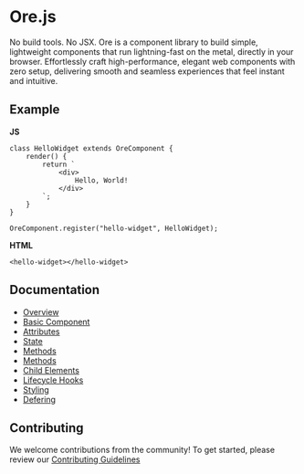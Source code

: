 # Ore.js

No build tools. No JSX. Ore is a component library to build simple, lightweight components that run lightning-fast on the metal, directly in your browser. Effortlessly craft high-performance, elegant web components with zero setup, delivering smooth and seamless experiences that feel instant and intuitive.

## Example

**JS**

    class HelloWidget extends OreComponent {
        render() {
            return `
                <div>
                    Hello, World!
                </div>
            `;
        }
    }
 
    OreComponent.register("hello-widget", HelloWidget);

**HTML**

    <hello-widget></hello-widget>

## Documentation

- [Overview](docs/01-overview.md)
- [Basic Component](docs/02-basic-component.md)
- [Attributes](docs/03-attrs.md)
- [State](docs/04-state.md)
- [Methods](docs/05-methods.md)
- [Methods](docs/06-events.md)
- [Child Elements](docs/07-child-elements.md)
- [Lifecycle Hooks](docs/08-lifecycle-hooks.md)
- [Styling](docs/09-styling.md)
- [Defering](docs/10-defering.md)

## Contributing

We welcome contributions from the community! To get started, please review our [Contributing Guidelines](https://github.com/ore-code/ore-js/blob/main/CONTRIBUTING.md)
